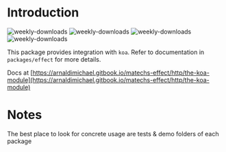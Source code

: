 # Introduction
![weekly-downloads](https://badgen.net/npm/v/@matechs/koa)
![weekly-downloads](https://badgen.net/npm/dw/@matechs/koa)
![weekly-downloads](https://badgen.net/npm/dm/@matechs/koa)
![weekly-downloads](https://badgen.net/npm/dy/@matechs/koa)

This package provides integration with `koa`. Refer to documentation in `packages/effect` for more details.

Docs at [https://arnaldimichael.gitbook.io/matechs-effect/http/the-koa-module](https://arnaldimichael.gitbook.io/matechs-effect/http/the-koa-module)

# Notes
The best place to look for concrete usage are tests & demo folders of each package

